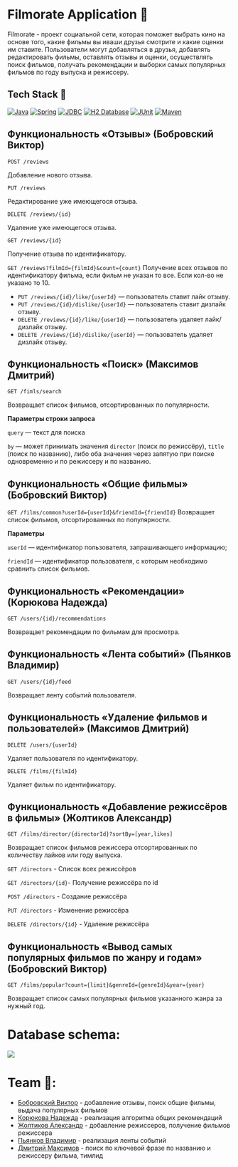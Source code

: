 # Filmorate Application 🎥
Filmorate - проект социальной сети, которая поможет выбрать кино на основе того, какие фильмы вы иваши друзья смотрите и какие оценки им ставите. Пользователи могут добавляться в друзья, добавлять  редактировать фильмы, оставлять отзывы и оценки, осуществлять поиск фильмов, получать рекомендации и выборки самых популярных фильмов по году выпуска и режиссеру.

## Tech Stack 🔧
[![Java](https://img.shields.io/badge/Java%2011-ED8B00?style=for-the-badge&logo=openjdk&logoColor=white)](https://www.oracle.com/java/) [![Spring](https://img.shields.io/badge/Spring%20Boot%202.7.9-6DB33F?style=for-the-badge&logo=spring&logoColor=white)](https://spring.io/projects/spring-framework) [![JDBC](https://img.shields.io/badge/JDBC-FF5733?style=for-the-badge&logo=JUnit&logoColor=white)](https://docs.oracle.com/javase/tutorial/jdbc/overview/index.html) [![H2 Database](https://img.shields.io/badge/H2-0000FF?style=for-the-badge&logo=H2&logoColor=white)](https://www.h2database.com/html/main.html) [![JUnit](https://img.shields.io/badge/JUnit%205-9F2B68?style=for-the-badge&logo=JUnit&logoColor=white)](https://junit.org/junit5/docs/current/user-guide/)
[![Maven](https://img.shields.io/badge/Maven-00008B?style=for-the-badge&logo=Maven&logoColor=white)](https://maven.apache.org/)

## Функциональность «Отзывы» (Бобровский Виктор)

`POST /reviews`

Добавление нового отзыва.

`PUT /reviews`

Редактирование уже имеющегося отзыва.

`DELETE /reviews/{id}`

Удаление уже имеющегося отзыва.

`GET /reviews/{id}`

Получение отзыва по идентификатору. 

`GET /reviews?filmId={filmId}&count={count}`
Получение всех отзывов по идентификатору фильма, если фильм не указан то все. Если кол-во не указано то 10.

- `PUT /reviews/{id}/like/{userId}`  — пользователь ставит лайк отзыву.
- `PUT /reviews/{id}/dislike/{userId}`  — пользователь ставит дизлайк отзыву.
- `DELETE /reviews/{id}/like/{userId}`  — пользователь удаляет лайк/дизлайк отзыву.
- `DELETE /reviews/{id}/dislike/{userId}`  — пользователь удаляет дизлайк отзыву.

## Функциональность «Поиск» (Максимов Дмитрий)

`GET /fimls/search`

Возвращает список фильмов, отсортированных по популярности.

**Параметры строки запроса**

`query` — текст для поиска

`by` — может принимать значения `director` (поиск по режиссёру), `title` (поиск по названию), либо оба значения через запятую при поиске одновременно и по режиссеру и по названию.

## Функциональность «Общие фильмы» (Бобровский Виктор)

`GET /films/common?userId={userId}&friendId={friendId}`
Возвращает список фильмов, отсортированных по популярности.

**Параметры**

`userId` — идентификатор пользователя, запрашивающего информацию;

`friendId` — идентификатор пользователя, с которым необходимо сравнить список фильмов.

## Функциональность «Рекомендации» (Корюкова Надежда)

`GET /users/{id}/recommendations`

Возвращает рекомендации по фильмам для просмотра.

## Функциональность «Лента событий» (Пьянков Владимир)

`GET /users/{id}/feed`

Возвращает ленту событий пользователя.

## Функциональность «Удаление фильмов и пользователей» (Максимов Дмитрий)

`DELETE /users/{userId}` 

Удаляет пользователя по идентификатору. 

`DELETE /films/{filmId}` 

Удаляет фильм по идентификатору.

## Функциональность «Добавление режиссёров в фильмы» (Жолтиков Александр)

`GET /films/director/{directorId}?sortBy=[year,likes]` 

Возвращает список фильмов режиссера отсортированных по количеству лайков или году выпуска. 

`GET /directors` - Список всех режиссёров

`GET /directors/{id}`- Получение режиссёра по id

`POST /directors` - Создание режиссёра

`PUT /directors` - Изменение режиссёра

`DELETE /directors/{id}` - Удаление режиссёра

## Функциональность «Вывод самых популярных фильмов по жанру и годам» (Бобровский Виктор)

`GET /films/popular?count={limit}&genreId={genreId}&year={year}`

Возвращает список самых популярных фильмов указанного жанра за нужный год.

# Database schema: 
![](https://github.com/Stepashka37/java-filmorate/blob/main/DB%20scheme.jpg?raw=true)

# Team 🎯:

- [Бобровский Виктор](https://github.com/VictorBobrovskiy) - добавление отзывы, поиск общие фильмы, выдача популярных фильмов
- [Корюкова Надежда](https://github.com/Salaia) - реализация алгоритма общих рекомендаций
- [Жолтиков Александр](https://github.com/Zholtikov-A) - добавление режиссеров, получение фильмов режиссера
- [Пьянков Владимир](https://github.com/Antroverden) - реализация ленты событий
- [Дмитрий Максимов](https://github.com/Stepashka37) - поиск по ключевой фразе по названию и режиссеру фильма, тимлид


